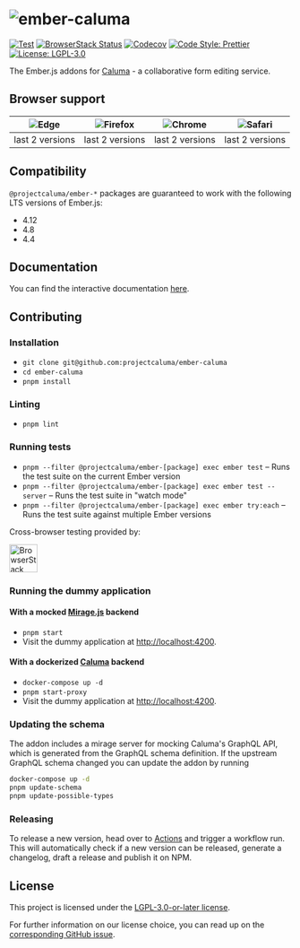 # ![ember-caluma](https://user-images.githubusercontent.com/6150577/137114875-8b9edb83-92ba-4b3a-ba6e-2e5f86afdcc5.png)

[![Test](https://github.com/projectcaluma/ember-caluma/workflows/Test/badge.svg)](https://github.com/projectcaluma/ember-caluma/actions?query=workflow%3ATest)
[![BrowserStack Status](https://automate.browserstack.com/badge.svg?badge_key=RFNMT2hyTnRjNVZkUitkWUl2d3BWK21KbnU3MU1tTGpHS2tOVHVCU1RrZz0tLXJjZ1J5VEZ6ZmtJWVpFdHpDRnREcFE9PQ==--3034affde596526379b7a0a19798a7ba1f79154c)](https://automate.browserstack.com/public-build/RFNMT2hyTnRjNVZkUitkWUl2d3BWK21KbnU3MU1tTGpHS2tOVHVCU1RrZz0tLXJjZ1J5VEZ6ZmtJWVpFdHpDRnREcFE9PQ==--3034affde596526379b7a0a19798a7ba1f79154c)
[![Codecov](https://codecov.io/gh/projectcaluma/ember-caluma/branch/main/graph/badge.svg)](https://codecov.io/gh/projectcaluma/ember-caluma)
[![Code Style: Prettier](https://img.shields.io/badge/code_style-prettier-ff69b4.svg)](https://github.com/prettier/prettier)
[![License: LGPL-3.0](https://img.shields.io/badge/License-LGPL--3.0-blue.svg)](https://spdx.org/licenses/LGPL-3.0-or-later.html)

The Ember.js addons for [Caluma](https://caluma.io) - a collaborative form editing service.

## Browser support

| ![Edge](https://raw.githubusercontent.com/alrra/browser-logos/master/src/edge/edge_48x48.png) | ![Firefox](https://raw.githubusercontent.com/alrra/browser-logos/master/src/firefox/firefox_48x48.png) | ![Chrome](https://raw.githubusercontent.com/alrra/browser-logos/master/src/chrome/chrome_48x48.png) | ![Safari](https://raw.githubusercontent.com/alrra/browser-logos/master/src/safari-ios/safari-ios_48x48.png) |
| :-------------------------------------------------------------------------------------------: | :----------------------------------------------------------------------------------------------------: | :-------------------------------------------------------------------------------------------------: | :---------------------------------------------------------------------------------------------------------: |
|                                        last 2 versions                                        |                                            last 2 versions                                             |                                           last 2 versions                                           |                                               last 2 versions                                               |

## Compatibility

`@projectcaluma/ember-*` packages are guaranteed to work with the following LTS versions of Ember.js:

- 4.12
- 4.8
- 4.4

## Documentation

You can find the interactive documentation [here](https://docs.caluma.io/ember-caluma).

## Contributing

### Installation

- `git clone git@github.com:projectcaluma/ember-caluma`
- `cd ember-caluma`
- `pnpm install`

### Linting

- `pnpm lint`

### Running tests

- `pnpm --filter @projectcaluma/ember-[package] exec ember test` – Runs the test suite on the current Ember version
- `pnpm --filter @projectcaluma/ember-[package] exec ember test --server` – Runs the test suite in "watch mode"
- `pnpm --filter @projectcaluma/ember-[package] exec ember try:each` – Runs the test suite against multiple Ember versions

Cross-browser testing provided by:

<a href="https://browserstack.com"><img alt="BrowserStack" src="https://user-images.githubusercontent.com/6150577/69328224-24f1d680-0c4f-11ea-8b02-5670334923a3.png" height="50"></a>

### Running the dummy application

#### With a mocked [Mirage.js](https://github.com/miragejs/ember-cli-mirage) backend

- `pnpm start`
- Visit the dummy application at [http://localhost:4200](http://localhost:4200).

#### With a dockerized [Caluma](https://github.com/projectcaluma/caluma) backend

- `docker-compose up -d`
- `pnpm start-proxy`
- Visit the dummy application at [http://localhost:4200](http://localhost:4200).

### Updating the schema

The addon includes a mirage server for mocking Caluma's GraphQL API, which is generated from the GraphQL schema definition. If the upstream GraphQL schema changed you can update the addon by running

```bash
docker-compose up -d
pnpm update-schema
pnpm update-possible-types
```

### Releasing

To release a new version, head over to [Actions](https://github.com/projectcaluma/ember-caluma/actions?query=workflow%3ARelease) and trigger a workflow run.
This will automatically check if a new version can be released, generate a changelog, draft a release and publish it on NPM.

## License

This project is licensed under the [LGPL-3.0-or-later license](LICENSE).

For further information on our license choice, you can read up on the [corresponding GitHub issue](https://github.com/projectcaluma/ember-caluma/issues/613).

